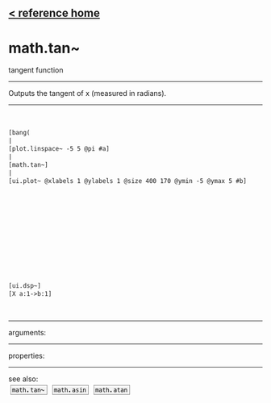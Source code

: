 [< reference home](ceammc_lib.html)
---

# math.tan~


tangent function

---

Outputs the tangent of x (measured in radians).
<br>


---


```


[bang(
|
[plot.linspace~ -5 5 @pi #a]
|
[math.tan~]
|
[ui.plot~ @xlabels 1 @ylabels 1 @size 400 170 @ymin -5 @ymax 5 #b]












[ui.dsp~]
[X a:1->b:1]

            
```

---
arguments:


---
properties:


---
see also:<br>
[![math.tan~](img/object_math.tan~.png)](math.tan~.html)
[![math.asin](img/object_math.asin.png)](math.asin.html)
[![math.atan](img/object_math.atan.png)](math.atan.html)
